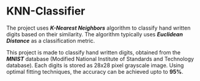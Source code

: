 # KNN-Classifier
The project uses **_K-Nearest Neighbors_** algorithm to classify hand written digits based on their similarity. The algorithm typically uses **_Euclidean Distance_** as a classification metric.

This project is made to classify hand written digits, obtained from the **_MNIST_** database (Modified National Institute of Standards and Technology database). Each digits is stored as 28x28 pixel grayscale image. Using optimal fitting techniques, the accuracy can be achieved upto to **95%**.
